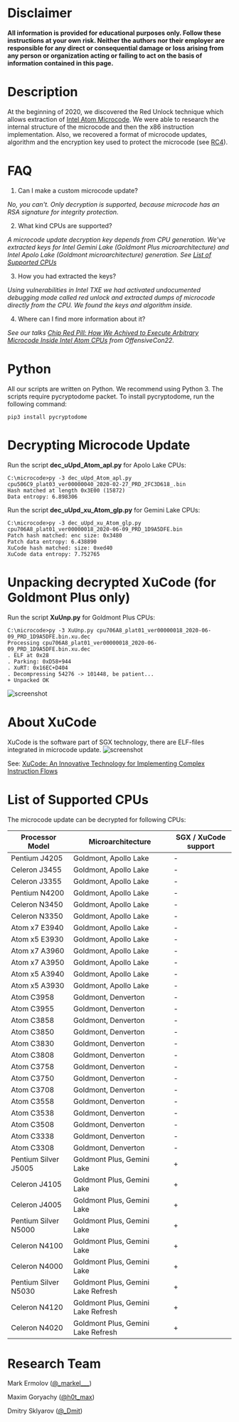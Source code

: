 # **Disclaimer**

**All information is provided for educational purposes only. Follow these instructions at your own risk. Neither the authors nor their employer are responsible for any direct or consequential damage or loss arising from any person or organization acting or failing to act on the basis of information contained in this page.**

# Description
At the beginning of 2020, we discovered the Red Unlock technique which allows extraction of [Intel Atom Microcode](https://en.wikipedia.org/wiki/Intel_Microcode). We were able to research the internal structure of the microcode and then the x86 instruction implementation. Also, we recovered a format of microcode updates, algorithm and the encryption key used to protect the microcode (see [RC4](https://en.wikipedia.org/wiki/RC4)). 

# FAQ
1. Can I make a custom microcode update?

*No, you can't. Only decryption is supported, because microcode has an RSA signature for integrity protection.* 

2. What kind CPUs are supported?

*A microcode update decryption key depends from CPU generation. We've extracted keys for Intel Gemini Lake (Goldmont Plus microarchitecture) and Intel Apolo Lake (Goldmont microarchitecture) generation. See [List of Supported CPUs](#list-of-supported-cpus)*

3. How you had extracted the keys?

*Using vulnerabilities in Intel TXE we had activated undocumented debugging mode called red unlock and extracted dumps of microcode directly from the CPU. We found the keys and algorithm inside.*

4. Where can I find more information about it?

*See our talks [Chip Red Pill: How We Achived to Execute Arbitrary Microcode Inside Intel Atom CPUs](https://www.youtube.com/watch?v=V1nJeV0Uq0M&ab_channel=OffensiveCon) from OffensiveCon22.*


# Python
All our scripts are written on Python. We recommend using Python 3. The scripts require pycryptodome packet. To install pycryptodome, run the following command:

```
pip3 install pycryptodome
```

# Decrypting Microcode Update
Run the script **dec_uUpd_Atom_apl.py** for Apolo Lake CPUs:

```
C:\microcode>py -3 dec_uUpd_Atom_apl.py cpu506C9_plat03_ver00000040_2020-02-27_PRD_2FC3D618_.bin
Hash matched at length 0x3E00 (15872)
Data entropy: 6.898306
```


Run the script **dec_uUpd_xu_Atom_glp.py** for Gemini Lake CPUs:

```
C:\microcode>py -3 dec_uUpd_xu_Atom_glp.py cpu706A8_plat01_ver00000018_2020-06-09_PRD_1D9A5DFE.bin
Patch hash matched: enc size: 0x3480
Patch data entropy: 6.438890
XuCode hash matched: size: 0xed40
XuCode data entropy: 7.752765
```



# Unpacking decrypted XuCode (for Goldmont Plus only)

Run the script **XuUnp.py** for Goldmont Plus CPUs:

```
C:\microcode>py -3 XuUnp.py cpu706A8_plat01_ver00000018_2020-06-09_PRD_1D9A5DFE.bin.xu.dec
Processing cpu706A8_plat01_ver00000018_2020-06-09_PRD_1D9A5DFE.bin.xu.dec
. ELF at 0x28
. Parking: 0xD58+944
. XuRT: 0x16EC+D404
. Decompressing 54276 -> 101448, be patient...
+ Unpacked OK
```
![screenshot](pic/XuRT.png)  

# About XuCode
XuCode is the software part of SGX technology, there are ELF-files integrated in microcode update.
![screenshot](pic/swsec-xucode-fig1.png)  


See: [XuCode: An Innovative Technology for Implementing Complex Instruction Flows](https://www.intel.com/content/www/us/en/developer/articles/technical/software-security-guidance/secure-coding/xucode-implementing-complex-instruction-flows.html)



# List of Supported CPUs

The microcode update can be decrypted for following CPUs:

| Processor Model | Microarchitecture | SGX / XuCode support |
| ------ | ------ |  ------ |
| Pentium  J4205 | Goldmont, Apollo Lake | - |
| Celeron  J3455 | Goldmont, Apollo Lake | - |
| Celeron  J3355 | Goldmont, Apollo Lake | - |
| Pentium  N4200 | Goldmont, Apollo Lake | - |
| Celeron  N3450 | Goldmont, Apollo Lake | - |
| Celeron  N3350 | Goldmont, Apollo Lake | - |
| Atom x7  E3940 | Goldmont, Apollo Lake | - |
| Atom x5  E3930 | Goldmont, Apollo Lake | - |
| Atom x7  A3960 | Goldmont, Apollo Lake | - |
| Atom x7  A3950 | Goldmont, Apollo Lake | - |
| Atom x5  A3940 | Goldmont, Apollo Lake | - |
| Atom x5  A3930 | Goldmont, Apollo Lake | - |
| Atom  C3958 | Goldmont, Denverton | - |
| Atom  C3955 | Goldmont, Denverton | - |
| Atom  C3858 | Goldmont, Denverton | - |
| Atom  C3850 | Goldmont, Denverton | - |
| Atom  C3830 | Goldmont, Denverton | - |
| Atom  C3808 | Goldmont, Denverton | - |
| Atom  C3758 | Goldmont, Denverton | - |
| Atom  C3750 | Goldmont, Denverton | - |
| Atom  C3708 | Goldmont, Denverton | - |
| Atom  C3558 | Goldmont, Denverton | - |
| Atom  C3538 | Goldmont, Denverton | - |
| Atom  C3508 | Goldmont, Denverton | - |
| Atom  C3338 | Goldmont, Denverton | - |
| Atom  C3308 | Goldmont, Denverton | - |
| Pentium Silver J5005  | Goldmont Plus, Gemini Lake | + |
| Celeron J4105  | Goldmont Plus, Gemini Lake | + |
| Celeron J4005  | Goldmont Plus, Gemini Lake | + |
| Pentium Silver N5000  | Goldmont Plus, Gemini Lake | + |
| Celeron N4100  | Goldmont Plus, Gemini Lake | + |
| Celeron N4000  | Goldmont Plus, Gemini Lake | + |
| Pentium Silver N5030  | Goldmont Plus, Gemini Lake Refresh | + |
| Celeron N4120  | Goldmont Plus, Gemini Lake Refresh | + |
| Celeron N4020  | Goldmont Plus, Gemini Lake Refresh | + |



# Research Team

Mark Ermolov ([@\_markel___][1])

Maxim Goryachy ([@h0t_max][2])

Dmitry Sklyarov ([@_Dmit][3])


[1]: https://twitter.com/_markel___
[2]: https://twitter.com/h0t_max
[3]: https://twitter.com/_Dmit
